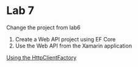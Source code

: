 # Lab 7

Change the project from lab6 

1. Create a Web API project using EF Core
2. Use the Web API from the Xamarin application

[Using the HttpClientFactory](https://csharp.christiannagel.com/2018/06/05/httpclient/)



